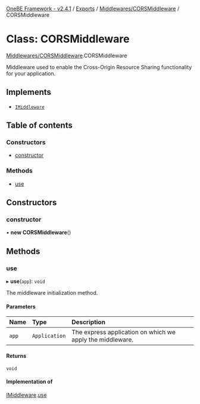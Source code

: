 [OneBE Framework - v2.4.1](../README.md) / [Exports](../modules.md) / [Middlewares/CORSMiddleware](../modules/Middlewares_CORSMiddleware.md) / CORSMiddleware

# Class: CORSMiddleware

[Middlewares/CORSMiddleware](../modules/Middlewares_CORSMiddleware.md).CORSMiddleware

Middleware used to enable the Cross-Origin Resource Sharing functionality for
your application.

## Implements

- [`IMiddleware`](../interfaces/Middlewares_IMiddleware.IMiddleware.md)

## Table of contents

### Constructors

- [constructor](Middlewares_CORSMiddleware.CORSMiddleware.md#constructor)

### Methods

- [use](Middlewares_CORSMiddleware.CORSMiddleware.md#use)

## Constructors

### constructor

• **new CORSMiddleware**()

## Methods

### use

▸ **use**(`app`): `void`

The middleware initialization method.

#### Parameters

| Name | Type | Description |
| :------ | :------ | :------ |
| `app` | `Application` | The express application on which we apply the middleware. |

#### Returns

`void`

#### Implementation of

[IMiddleware](../interfaces/Middlewares_IMiddleware.IMiddleware.md).[use](../interfaces/Middlewares_IMiddleware.IMiddleware.md#use)
